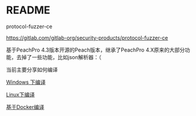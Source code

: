 # README

protocol-fuzzer-ce

https://gitlab.com/gitlab-org/security-products/protocol-fuzzer-ce

基于PeachPro 4.3版本开源的Peach版本，继承了PeachPro 4.X原来的大部分功能，去掉了一些功能，比如json解析器：（



当前主要分享如何编译

[Windows 下编译](https://github.com/sfncat/peach/blob/main/doc/%E7%BC%96%E8%AF%91PeachPro%204.0\(protocol-fuzzer-ce\)%20for%20windows.md)

[Linux下编译](https://github.com/sfncat/peach/blob/main/doc/%E5%9C%A8Linux%E4%B8%8B%E7%BC%96%E8%AF%91peach.md)

[基于Docker编译](https://github.com/sfncat/peach/blob/main/doc/%E9%80%9A%E8%BF%87Docker%E7%BC%96%E8%AF%91%E5%AE%89%E8%A3%85Peach.md)

